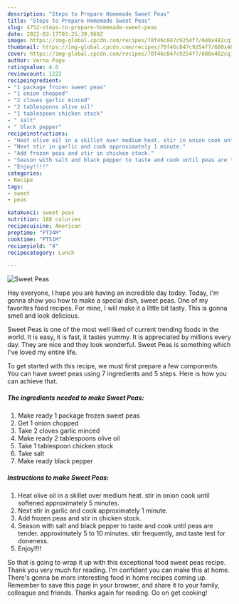 ```yaml
---
description: "Steps to Prepare Homemade Sweet Peas"
title: "Steps to Prepare Homemade Sweet Peas"
slug: 4752-steps-to-prepare-homemade-sweet-peas
date: 2022-03-17T03:25:39.969Z
image: https://img-global.cpcdn.com/recipes/70f46c847c9254f7/680x482cq70/sweet-peas-recipe-main-photo.jpg
thumbnail: https://img-global.cpcdn.com/recipes/70f46c847c9254f7/680x482cq70/sweet-peas-recipe-main-photo.jpg
cover: https://img-global.cpcdn.com/recipes/70f46c847c9254f7/680x482cq70/sweet-peas-recipe-main-photo.jpg
author: Verna Page
ratingvalue: 4.6
reviewcount: 1222
recipeingredient:
- "1 package frozen sweet peas"
- "1 onion chopped"
- "2 cloves garlic minced"
- "2 tablespoons olive oil"
- "1 tablespoon chicken stock"
- " salt"
- " black pepper"
recipeinstructions:
- "Heat olive oil in a skillet over medium heat. stir in onion cook until softened approximately 5 minutes."
- "Next stir in garlic and cook approximately 1 minute."
- "Add frozen peas and stir in chicken stock."
- "Season with salt and black pepper to taste and cook until peas are tender. approximately 5 to 10 minutes. stir frequently, and taste test for doneness."
- "Enjoy!!!!"
categories:
- Recipe
tags:
- sweet
- peas

katakunci: sweet peas 
nutrition: 188 calories
recipecuisine: American
preptime: "PT34M"
cooktime: "PT51M"
recipeyield: "4"
recipecategory: Lunch

---
```



![Sweet Peas](https://img-global.cpcdn.com/recipes/70f46c847c9254f7/680x482cq70/sweet-peas-recipe-main-photo.jpg)

Hey everyone, I hope you are having an incredible day today. Today, I'm gonna show you how to make a special dish, sweet peas. One of my favorites food recipes. For mine, I will make it a little bit tasty. This is gonna smell and look delicious.

Sweet Peas is one of the most well liked of current trending foods in the world. It is easy, it is fast, it tastes yummy. It is appreciated by millions every day. They are nice and they look wonderful. Sweet Peas is something which I've loved my entire life.




To get started with this recipe, we must first prepare a few components. You can have sweet peas using 7 ingredients and 5 steps. Here is how you can achieve that.

<!--inarticleads1-->

##### The ingredients needed to make Sweet Peas:

1. Make ready 1 package frozen sweet peas
1. Get 1 onion chopped
1. Take 2 cloves garlic minced
1. Make ready 2 tablespoons olive oil
1. Take 1 tablespoon chicken stock
1. Take  salt
1. Make ready  black pepper




<!--inarticleads2-->

##### Instructions to make Sweet Peas:

1. Heat olive oil in a skillet over medium heat. stir in onion cook until softened approximately 5 minutes.
1. Next stir in garlic and cook approximately 1 minute.
1. Add frozen peas and stir in chicken stock.
1. Season with salt and black pepper to taste and cook until peas are tender. approximately 5 to 10 minutes. stir frequently, and taste test for doneness.
1. Enjoy!!!!




So that is going to wrap it up with this exceptional food sweet peas recipe. Thank you very much for reading. I'm confident you can make this at home. There's gonna be more interesting food in home recipes coming up. Remember to save this page in your browser, and share it to your family, colleague and friends. Thanks again for reading. Go on get cooking!
